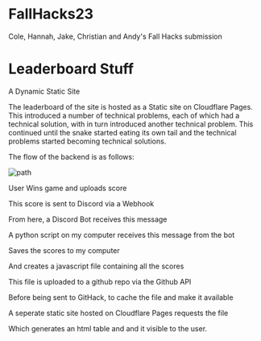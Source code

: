 # FallHacks23
Cole, Hannah, Jake, Christian and Andy's Fall Hacks submission








# Leaderboard Stuff

A Dynamic Static Site


The leaderboard of the site is hosted as a Static site on Cloudflare Pages. This introduced a number of technical problems, each of which had a technical solution, with in turn introduced another technical problem. This continued until the snake started eating its own tail and the technical problems started becoming technical solutions. 

The flow of the backend is as follows:

![path](https://github.com/Masagoro1/FallHacks23/assets/99901262/a1f98001-6e95-4d4b-bfb9-8cb4fb8b9058)

User Wins game and uploads score


This score is sent to Discord via a Webhook


From here, a Discord Bot receives this message


A python script on my computer receives this message from the bot


Saves the scores to my computer


And creates a javascript file containing all the scores


This file is uploaded to a github repo via the Github API


Before being sent to GitHack, to cache the file and make it available


A seperate static site hosted on Cloudflare Pages requests the file


Which generates an html table and and it visible to the user.
